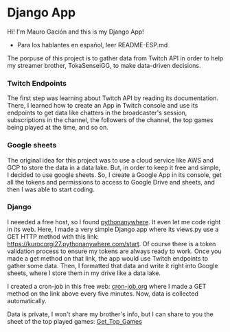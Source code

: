 # Django App
Hi! I'm Mauro Gación and this is my Django App!

* Para los hablantes en español, leer README-ESP.md

The porpuse of this project is to gather data from Twitch API in order to help my streamer brother, TokaSenseiGG, to make data-driven decisions.

### Twitch Endpoints
The first step was learning about Twitch API by reading its documentation. There, I learned how to create an App in Twitch console and use its endpoints to get data like chatters in the broadcaster's session, subscriptions in the channel, the followers of the channel, the top games being played at the time, and so on.

### Google sheets
The original idea for this project was to use a cloud service like AWS and GCP to store the data in a data lake. But, in order to keep it free and simple, I decided to use google sheets.
So, I create a Google App in its console, get all the tokens and permissions to access to Google Drive and sheets, and then I was able to start coding.

### Django
I neeeded a free host, so I found [pythonanywhere](https://pythonanywhere.com). It even let me code right in its web. Here, I made a very simple Django app where its views.py use a GET HTTP method with this link: https://kurocorgi27.pythonanywhere.com/start.
Of course there is a token validation process to ensure my tokens are always ready to work.
Once you made a get method on that link, the app would use Twitch endpoints to gather some data. Then, I formatted that data and write it right into Google sheets, where I store them in my drive like a data lake.

I created a cron-job in this free web: [cron-job.org](https://cron-job.org/en/) where I made a GET method on the link above every five minutes. Now, data is collected automatically.

Data is private, I won't share my brother's info, but I can share to you the sheet of the top played games: [Get_Top_Games](https://docs.google.com/spreadsheets/d/1c8D_tLtjIdq3-4jjsQ__Dg_6LDAzko7hCJUZENALxaU/edit#gid=0)
